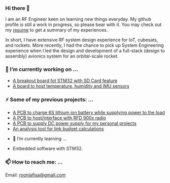 ### Hi there 👋
I am an RF Engineer keen on learning new things everyday. My github profile is still a work in progress, so please bear with it. You may check out my [resume](https://github.com/roonlafisa/LaTeX-Resume/src/blob/37b7b3c4ae97a9f051c821658840f601e905f553/Asif_Al_Noor___Resume.pdf)
to get a summary of my experiences. 

In short, I have extensive RF system design experience for IoT, cubesats, and rockets. More recently, I had the chance to pick up System Engineering experience when I led the design and development of a full-stack (design to assembly) avionics system for an orbital-scale rocket. 

### 🔭 I’m currently working on ...
* [A breakout board fot STM32 with SD Card feature](https://github.com/roonlafisa/omoko_MCU) 
* [A board to host temperature, humidity and IMU sensors](https://github.com/roonlafisa/omoko_Sensors) 
### ⚡ Some of my previous projects: ...
* [A PCB to charge 6S lithium ion battery while supplying power to the load](https://github.com/roonlafisa/omoko_Battery_Charger)
* [A PCB to host/interface with RFD 900x radio](https://github.com/roonlafisa/omoko_RFD_interface)
* [A PCB to supply DC power supply for my personal projects](https://github.com/roonlafisa/omoko_Power_Supply)
* [An analysis tool for link budget calculations](https://github.com/roonlafisa/link_budget_analysis)
- 🌱 I’m currently learning ...
* Embedded software with STM32.
### 📫 How to reach me: ...
Email: roonlafisa@gmail.com




